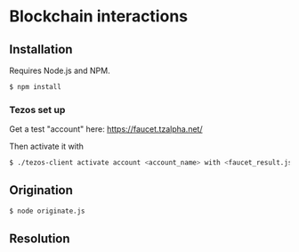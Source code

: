 # Blockchain interactions

## Installation

Requires Node.js and NPM.

```bash
$ npm install
```

### Tezos set up
Get a test "account" here: https://faucet.tzalpha.net/

Then activate it with
```bash
$ ./tezos-client activate account <account_name> with <faucet_result.json>
```


## Origination

```bash
$ node originate.js
```

## Resolution

